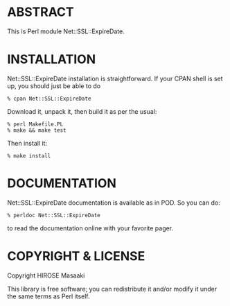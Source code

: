 ABSTRACT
================

This is Perl module Net::SSL::ExpireDate.


INSTALLATION
================

Net::SSL::ExpireDate installation is straightforward. If your CPAN shell is set up,
you should just be able to do

    % cpan Net::SSL::ExpireDate

Download it, unpack it, then build it as per the usual:

    % perl Makefile.PL
    % make && make test

Then install it:

    % make install


DOCUMENTATION
================

Net::SSL::ExpireDate documentation is available as in POD. So you can do:

    % perldoc Net::SSL::ExpireDate

to read the documentation online with your favorite pager.


COPYRIGHT & LICENSE
================

Copyright HIROSE Masaaki

This library is free software; you can redistribute it and/or modify
it under the same terms as Perl itself.

